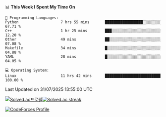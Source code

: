
<!--START_SECTION:waka-->
📊 **This Week I Spent My Time On** 

```text
💬 Programming Languages: 
Python                   7 hrs 55 mins       █████████████████░░░░░░░░   67.71 % 
C++                      1 hr 25 mins        ███░░░░░░░░░░░░░░░░░░░░░░   12.20 % 
Other                    49 mins             ██░░░░░░░░░░░░░░░░░░░░░░░   07.08 % 
Makefile                 34 mins             █░░░░░░░░░░░░░░░░░░░░░░░░   04.88 % 
YAML                     28 mins             █░░░░░░░░░░░░░░░░░░░░░░░░   04.05 % 

💻 Operating System: 
Linux                    11 hrs 42 mins      █████████████████████████   100.00 % 
```


 Last Updated on 31/07/2025 13:55:00 UTC
<!--END_SECTION:waka-->


[![Solved.ac프로필](http://mazassumnida.wtf/api/generate_badge?boj=hckim96)](https://solved.ac/hckim96)[![Solved.ac streak](http://mazandi.herokuapp.com/api?handle=hckim96&theme=dark)](https://solved.ac/hckim96)


[![CodeForces Profile](https://cf.leed.at?id=hckim96)](https://codeforces.com/profile/hckim96)

